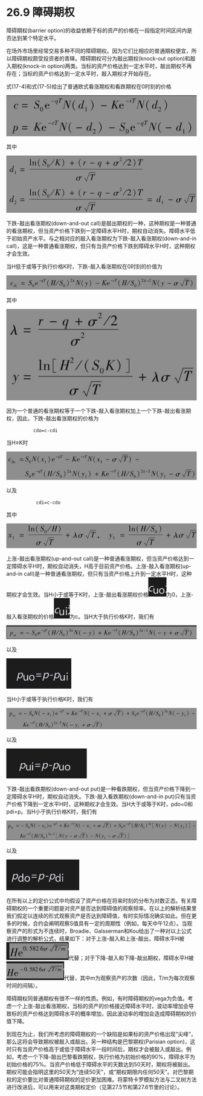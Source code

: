 # 26.9 障碍期权


障碍期权(barrier option)的收益依赖于标的资产的价格在一段指定时间区间内是否达到某个特定水平。


在场外市场里经常交易多种不同的障碍期权。因为它们比相应的普通期权便宜，所以障碍期权颇受投资者的青睐。障碍期权可分为敲出期权(knock-out option)和敲入期权(knock-in option)两类。当标的资产价格达到一定水平时，敲出期权不再存在；当标的资产价格达到一定水平时，敲入期权才开始存在。


式(17-4)和式(17-5)给出了普通欧式看涨期权和看跌期权在0时刻的价格


![](images/2024-03-22-10-51-18.png)


其中


![](images/2024-03-22-10-51-35.png)


下跌-敲出看涨期权(down-and-out call)是敲出期权的一种，这种期权是一种普通的看涨期权，但当资产价格下跌到一定障碍水平H时，期权自动消失。障碍水平低于初始资产水平。与之相对应的敲入看涨期权为下跌-敲入看涨期权(down-and-in call)，这是一种普通看涨期权，但只有当资产价格下跌到障碍水平H时，这种期权才会生效。


当H低于或等于执行价格K时，下跌-敲入看涨期权在0时刻的价值为


![](images/2024-03-22-10-51-57.png)


其中


![](images/2024-03-22-10-52-14.png)


因为一个普通的看涨期权等于一个下跌-敲入看涨期权加上一个下跌-敲出看涨期权，因此，下跌-敲出看涨期权的价格为

              cdo=c-cdi


当H≥K时


![](images/2024-03-22-10-52-47.png)


以及

               cdi=c-cdo


其中


![](images/2024-03-22-10-53-19.png)


上涨-敲出看涨期权(up-and-out call)是一种普通看涨期权，但当资产价格达到一定障碍水平H时，期权自动消失，H高于目前资产价格。上涨-敲入看涨期权(up-and-in call)是一种普通看涨期权，但只有当资产价格上升到一定水平H时，这种期权才会生效。当H小于或等于K时，上涨-敲出看涨期权价格![](images/2024-03-22-10-53-55.png)为0，上涨-敲入看涨期权的价格![](images/2024-03-22-10-54-16.png)为c。当H大于执行价格K时，我们有

![](images/2024-03-22-10-54-30.png)


以及


![](images/2024-03-22-10-54-52.png)


当H小于或等于执行价格K时，我们有


![](images/2024-03-22-10-55-04.png)


以及


![](images/2024-03-22-10-55-28.png)



下跌-敲出看跌期权(down-and-out put)是一种看跌期权，但当资产价格下降到一定障碍水平H时，期权自动消失。下跌-敲入看跌期权(down-and-in put)只有当资产价格下降到一定水平H时，这种期权才会生效。当H大于或等于K时，pdo=0和pdi=p。当H小于执行价格K时，我们有

![](images/2024-03-22-10-55-42.png)

以及

![](images/2024-03-22-10-56-16.png)


在所有以上的定价公式中均假设了资产价格在将来时刻的分布为对数正态。有关障碍期权的一个重要问题是对资产是否达到障碍值的观察频率。在以上的解析结果里我们假定以连续的形式观察资产是否达到障碍值，有时实际情况确实如此。但在更多的时候，合约会阐明观察S值具有一定的周期性（例如，每天中午12点）。当观察资产的形式为不连续时，Broadie、Galsserman和Kou给出了一种对以上公式进行调整的解析公式，结果如下：对于上涨-敲入和上涨-敲出，障碍水平H被![](images/2024-03-22-10-56-46.png)代替；对于下降-敲入和下降-敲出期权，障碍水平H被![](images/2024-03-22-10-56-58.png)代替，其中m为观察资产的次数（因此，T/m为每次观察时间的间隔）。



障碍期权同普通期权有很不一样的性质。例如，有时障碍期权的vega为负值。考虑一个上涨-敲出看涨期权，当标的资产的价格接近障碍水平时，波动率增加会导致标的资产价格达到障碍水平的概率增加，因此波动率的增加会造成障碍期权的价值下降。


到现在为止，我们所考虑的障碍期权的一个缺陷是如果标的资产价格出现“尖峰”，那么这将会导致期权被敲入或敲出。另一种结构是巴黎期权(Parisian option)，这时只有当资产价格高于或低于障碍水平一段时间后，期权才会被敲入或敲出。例如，考虑一个下降-敲出巴黎看跌期权，执行价格为初始价格的90%，障碍水平为初始价格的75%。当资产价格低于障碍水平的天数达到50天时，期权将被敲出。期权可能会指明这里的50天为“连续50天”，或“期权期限内任何50天”。对巴黎期权的定价要比对普通障碍期权的定价更加困难。将蒙特卡罗模拟方法与二叉树方法进行改进后，可以用来对这类期权定价（见第27.5节和第27.6节里的讨论）。